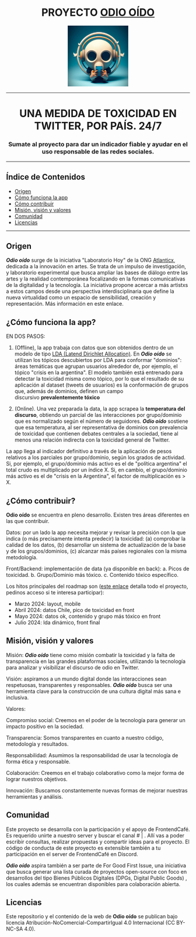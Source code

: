 <div align="center" width="100%"> 
<h1>PROYECTO <u>ODIO OÍDO</u></h1> 
  <picture> <img width="33%" alt="Un plato vacío" src="static/public/listeningTwitter.jpeg"> </picture> 

---

<h1>UNA MEDIDA DE TOXICIDAD EN TWITTER, POR PAÍS. 24/7</h1><h3>Sumate al proyecto para dar un indicador fiable y ayudar en el uso responsable de las redes sociales.</h3> 
</div> 

---

## Índice de Contenidos

- [Origen](#Origen)
- [Cómo funciona la app](#Cómo-funciona-la-app)
- [Cómo contribuir](#Cómo-contribuir)
- [Misión, visión y valores](#misión-visión-y-valores)
- [Comunidad](#comunidad)
- [Licencias](#licencias)

---

## Origen

***Odio oído*** surge de la iniciativa "Laboratorio Hoy" de la ONG [Atlanticx](wwww.atlanticx.org), dedicada a la innovación en artes. Se trata de un impulso de investigación, y laboratorio experimental que busca ampliar las bases de diálogo entre las artes y la realidad contemporánea focalizando en la formas comunicativas de la digitalidad y la tecnología. La iniciativa propone acercar a más artistxs a estos campos desde una perspectiva interdisciplinaria que define la nueva virtualidad como un espacio de sensibilidad, creación y representación. Más información en este enlace.  

## ¿Cómo funciona la app?

EN DOS PASOS:

1. (Offline), la app trabaja con datos que son obtenidos dentro de un modelo de tipo [LDA (Latend Dirichlet Allocation)](https://es.wikipedia.org/wiki/Latent_Dirichlet_Allocation).
En ***Odio oído*** se utilizan los tópicos descubiertos por LDA para conformar "dominios": áreas temáticas que agrupan usuarios alrededor de, por ejemplo, el tópico "crisis en la argentina". El modelo también está entrenado para detectar la toxicidad misma como tópico, por lo que el resultado de su aplicación al dataset (tweets de usuarios) es la conformación de grupos que, además de dominios, definen un campo discursivo **prevalentemente tóxico**

2. (Online). Una vez preparada la data, la app scrapea la **temperatura del discurso**, obtiendo un parcial de las interacciones por grupo/dominio que es normalizado según el número de seguidores. ***Odio oído*** sostiene que esa temperatura, al ser representativa de dominios con prevalencia de toxicidad que contienen debates centrales a la sociedad, tiene al menos una relación indirecta con la toxicidad general de Twitter.

La app llega al indicador definitivo a través de la aplicación de pesos relativos a los parciales por grupo/dominio, según los grados de actividad. Si, por ejemplo, el grupo/dominio más activo es el de "política argentina" el total crudo es multiplicado por un índice X. Si, en cambio, el grupo/dominio más activo es el de "crisis en la Argentina", el factor de multiplicación es > X.

## ¿Cómo contribuir?

****Odio oído**** se encuentra en pleno desarrollo. Existen tres áreas diferentes en las que contribuir. 

Datos: por un lado la app necesita mejorar y revisar la precisión con la que indica (o más precisamente intenta predecir) la toxicidad: (a) comprobar la calidad de los datos, (b) desarrollar un sistema de actualización de la base y de los grupos/dominios, (c) alcanzar más países regionales con la misma metodología.

Front/Backend: implementación de data (ya disponible en back): a. Picos de toxicidad. b. Grupo/Dominio más tóxico. c. Contenido tóxico específico. 

Los hitos principales del roadmap son ([este enlace](https://github.com/users/MiguelGalp/projects/1) detalla todo el proyecto, pedinos acceso si te interesa participar):

- Marzo 2024: layout, mobile
- Abril 2024: datos Chile, pico de toxicidad en front
- Mayo 2024: datos ok, contenido y grupo más tóxico en front
- Julio 2024: lda dinámico, front final

## Misión, visión y valores

Misión: ***Odio oído*** tiene como misión combatir la toxicidad y la falta de transparencia en las grandes plataformas sociales, utilizando la tecnología para analizar y visibilizar el discurso de odio en Twitter. 

Visión: aspiramos a un mundo digital donde las interacciones sean respetuosas, transparentes y responsables. ***Odio oído*** busca ser una herramienta clave para la construcción de una cultura digital más sana e inclusiva. 

Valores:

Compromiso social: Creemos en el poder de la tecnología para generar un impacto positivo en la sociedad.

Transparencia: Somos transparentes en cuanto a nuestro código, metodología y resultados.

Responsabilidad: Asumimos la responsabilidad de usar la tecnología de forma ética y responsable.

Colaboración: Creemos en el trabajo colaborativo como la mejor forma de lograr nuestros objetivos.

Innovación: Buscamos constantemente nuevas formas de mejorar nuestras herramientas y análisis.

## Comunidad

Este proyecto se desarrolla con la participación y el apoyo de FrontendCafé. Es requerido unirte a nuestro server y buscar el canal # | . Allí vas a poder escribir consultas, realizar propuestas y compartir ideas para el proyecto. El código de conducta de este proyecto es extensible también a tu participación en el server de FrontendCafé en Discord.

***Odio oído*** aspira también a ser parte de For Good First Issue, una iniciativa que busca generar una lista curada de proyectos open-source con foco en desarrollos del tipo Bienes Públicos Digitales (DPGs, Digital Public Goods) , los cuales además se encuentran disponibles para colaboración abierta.

## Licencias

Este repositorio y el contenido de la web de ****Odio oído**** se publican bajo licencia Atribución-NoComercial-CompartirIgual 4.0 Internacional (CC BY-NC-SA 4.0).

